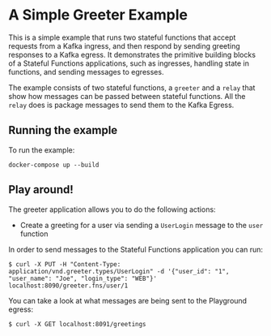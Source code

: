 # A Simple Greeter Example

This is a simple example that runs two stateful functions that accept requests
from a Kafka ingress, and then respond by sending greeting responses to a Kafka
egress. It demonstrates the primitive building blocks of a Stateful Functions
applications, such as ingresses, handling state in functions, and sending
messages to egresses.

The example consists of two stateful functions, a `greeter` and a `relay` that
show how messages can be passed between stateful functions. All the `relay`
does is package messages to send them to the Kafka Egress.

## Running the example

To run the example:

```
docker-compose up --build
```

## Play around!

The greeter application allows you to do the following actions:

* Create a greeting for a user via sending a `UserLogin` message to the `user` function

In order to send messages to the Stateful Functions application you can run:

```
$ curl -X PUT -H "Content-Type: application/vnd.greeter.types/UserLogin" -d '{"user_id": "1", "user_name": "Joe", "login_type": "WEB"}' localhost:8090/greeter.fns/user/1
```

You can take a look at what messages are being sent to the Playground egress:

```
$ curl -X GET localhost:8091/greetings
```
